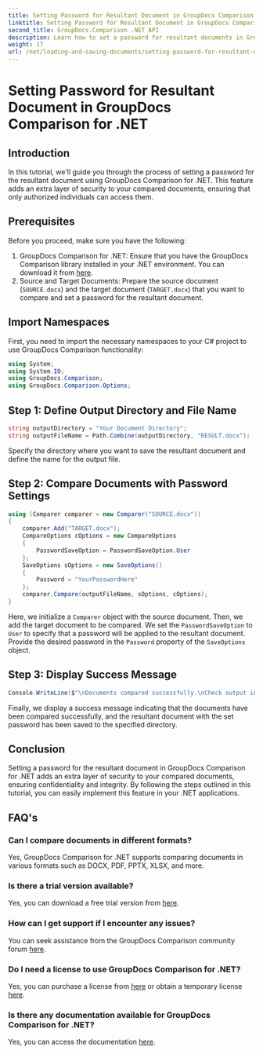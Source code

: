 ```yaml
---
title: Setting Password for Resultant Document in GroupDocs Comparison for .NET
linktitle: Setting Password for Resultant Document in GroupDocs Comparison for .NET
second_title: GroupDocs.Comparison .NET API
description: Learn how to set a password for resultant documents in GroupDocs Comparison for .NET. Enhance security and protect your compared files.
weight: 17
url: /net/loading-and-saving-documents/setting-password-for-resultant-document/
---
```


# Setting Password for Resultant Document in GroupDocs Comparison for .NET

## Introduction
In this tutorial, we'll guide you through the process of setting a password for the resultant document using GroupDocs Comparison for .NET. This feature adds an extra layer of security to your compared documents, ensuring that only authorized individuals can access them.
## Prerequisites
Before you proceed, make sure you have the following:
1. GroupDocs Comparison for .NET: Ensure that you have the GroupDocs Comparison library installed in your .NET environment. You can download it from [here](https://releases.groupdocs.com/comparison/net/).
2. Source and Target Documents: Prepare the source document (`SOURCE.docx`) and the target document (`TARGET.docx`) that you want to compare and set a password for the resultant document.

## Import Namespaces
First, you need to import the necessary namespaces to your C# project to use GroupDocs Comparison functionality:
```csharp
using System;
using System.IO;
using GroupDocs.Comparison;
using GroupDocs.Comparison.Options;
```
## Step 1: Define Output Directory and File Name
```csharp
string outputDirectory = "Your Document Directory";
string outputFileName = Path.Combine(outputDirectory, "RESULT.docx");
```
Specify the directory where you want to save the resultant document and define the name for the output file.
## Step 2: Compare Documents with Password Settings
```csharp
using (Comparer comparer = new Comparer("SOURCE.docx"))
{
    comparer.Add("TARGET.docx");
    CompareOptions cOptions = new CompareOptions
    {
        PasswordSaveOption = PasswordSaveOption.User
    };
    SaveOptions sOptions = new SaveOptions()
    {
        Password = "YourPasswordHere"
    };
    comparer.Compare(outputFileName, sOptions, cOptions);
}
```
Here, we initialize a `Comparer` object with the source document. Then, we add the target document to be compared. We set the `PasswordSaveOption` to `User` to specify that a password will be applied to the resultant document. Provide the desired password in the `Password` property of the `SaveOptions` object.
## Step 3: Display Success Message
```csharp
Console.WriteLine($"\nDocuments compared successfully.\nCheck output in {outputDirectory}.");
```
Finally, we display a success message indicating that the documents have been compared successfully, and the resultant document with the set password has been saved to the specified directory.

## Conclusion
Setting a password for the resultant document in GroupDocs Comparison for .NET adds an extra layer of security to your compared documents, ensuring confidentiality and integrity. By following the steps outlined in this tutorial, you can easily implement this feature in your .NET applications.
## FAQ's
### Can I compare documents in different formats?
Yes, GroupDocs Comparison for .NET supports comparing documents in various formats such as DOCX, PDF, PPTX, XLSX, and more.
### Is there a trial version available?
Yes, you can download a free trial version from [here](https://releases.groupdocs.com/).
### How can I get support if I encounter any issues?
You can seek assistance from the GroupDocs Comparison community forum [here](https://forum.groupdocs.com/c/comparison/12).
### Do I need a license to use GroupDocs Comparison for .NET?
Yes, you can purchase a license from [here](https://purchase.groupdocs.com/buy) or obtain a temporary license [here](https://purchase.groupdocs.com/temporary-license/).
### Is there any documentation available for GroupDocs Comparison for .NET?
Yes, you can access the documentation [here](https://tutorials.groupdocs.com/comparison/net/).
